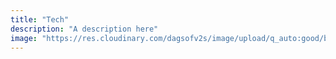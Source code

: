 ```yaml
---
title: "Tech"
description: "A description here"
image: "https://res.cloudinary.com/dagsofv2s/image/upload/q_auto:good/blog/thumbnail/tech.png"
---
```

